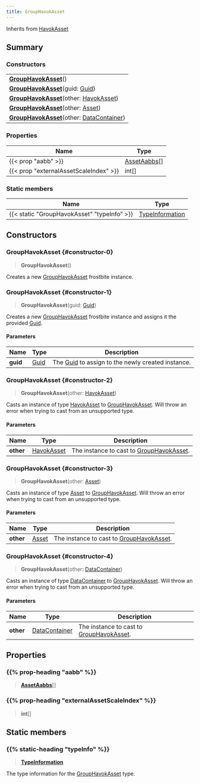 ```yaml
---
title: GroupHavokAsset
---
```


Inherits from [HavokAsset](/vext/ref/fb/havokasset)

## Summary

### Constructors

|  |
| --- |
| **[GroupHavokAsset](#constructor-0)**() |
| **[GroupHavokAsset](#constructor-1)**(guid: [Guid](/vext/ref/shared/type/guid)) |
| **[GroupHavokAsset](#constructor-2)**(other: [HavokAsset](/vext/ref/fb/havokasset)) |
| **[GroupHavokAsset](#constructor-3)**(other: [Asset](/vext/ref/fb/asset)) |
| **[GroupHavokAsset](#constructor-4)**(other: [DataContainer](/vext/ref/shared/type/datacontainer)) |

### Properties

| Name | Type |
| ---- | ---- |
| {{< prop "aabb" >}} | [AssetAabbs](/vext/ref/fb/assetaabbs)[] |
| {{< prop "externalAssetScaleIndex" >}} | int[] |

### Static members

| Name | Type |
| ---- | ---- |
| {{< static "GroupHavokAsset" "typeInfo" >}} | [TypeInformation](/vext/ref/shared/type/typeinformation) |

## Constructors

### GroupHavokAsset {#constructor-0}

> **GroupHavokAsset**()

Creates a new [GroupHavokAsset](/vext/ref/fb/grouphavokasset) frostbite instance.

### GroupHavokAsset {#constructor-1}

> **GroupHavokAsset**(guid: [Guid](/vext/ref/shared/type/guid))

Creates a new [GroupHavokAsset](/vext/ref/fb/grouphavokasset) frostbite instance and assigns it the provided [Guid](/vext/ref/shared/type/guid).

#### Parameters

| Name | Type | Description |
| ---- | ---- | ----------- |
| **guid** | [Guid](/vext/ref/shared/type/guid) | The [Guid](/vext/ref/shared/type/guid) to assign to the newly created instance. |

### GroupHavokAsset {#constructor-2}

> **GroupHavokAsset**(other: [HavokAsset](/vext/ref/fb/havokasset))

Casts an instance of type [HavokAsset](/vext/ref/fb/havokasset) to [GroupHavokAsset](/vext/ref/fb/grouphavokasset). Will throw an error when trying to cast from an unsupported type.

#### Parameters

| Name | Type | Description |
| ---- | ---- | ----------- |
| **other** | [HavokAsset](/vext/ref/fb/havokasset) | The instance to cast to [GroupHavokAsset](/vext/ref/fb/grouphavokasset). |

### GroupHavokAsset {#constructor-3}

> **GroupHavokAsset**(other: [Asset](/vext/ref/fb/asset))

Casts an instance of type [Asset](/vext/ref/fb/asset) to [GroupHavokAsset](/vext/ref/fb/grouphavokasset). Will throw an error when trying to cast from an unsupported type.

#### Parameters

| Name | Type | Description |
| ---- | ---- | ----------- |
| **other** | [Asset](/vext/ref/fb/asset) | The instance to cast to [GroupHavokAsset](/vext/ref/fb/grouphavokasset). |

### GroupHavokAsset {#constructor-4}

> **GroupHavokAsset**(other: [DataContainer](/vext/ref/shared/type/datacontainer))

Casts an instance of type [DataContainer](/vext/ref/shared/type/datacontainer) to [GroupHavokAsset](/vext/ref/fb/grouphavokasset). Will throw an error when trying to cast from an unsupported type.

#### Parameters

| Name | Type | Description |
| ---- | ---- | ----------- |
| **other** | [DataContainer](/vext/ref/shared/type/datacontainer) | The instance to cast to [GroupHavokAsset](/vext/ref/fb/grouphavokasset). |

## Properties

### {{% prop-heading "aabb" %}}

> **[AssetAabbs](/vext/ref/fb/assetaabbs)**[]

### {{% prop-heading "externalAssetScaleIndex" %}}

> **int**[]

## Static members

### {{% static-heading "typeInfo" %}}

> **[TypeInformation](/vext/ref/shared/type/typeinformation)**

The type information for the [GroupHavokAsset](/vext/ref/fb/grouphavokasset) type.

